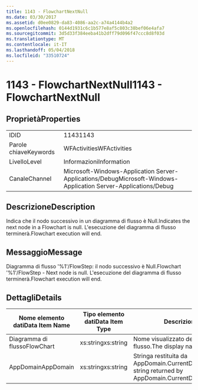 ```yaml
---
title: 1143 - FlowchartNextNull
ms.date: 03/30/2017
ms.assetid: d0ee0829-da83-4086-aa2c-a74a4144b4a2
ms.openlocfilehash: 0144d1931c6c1b577e8af5c803c38bef06e4afa7
ms.sourcegitcommit: 3d5d33f384eeba41b2dff79d096f47ccc8d8f03d
ms.translationtype: MT
ms.contentlocale: it-IT
ms.lasthandoff: 05/04/2018
ms.locfileid: "33510724"
---
```

# <a name="1143---flowchartnextnull"></a><span data-ttu-id="edc97-102">1143 - FlowchartNextNull</span><span class="sxs-lookup"><span data-stu-id="edc97-102">1143 - FlowchartNextNull</span></span>
## <a name="properties"></a><span data-ttu-id="edc97-103">Proprietà</span><span class="sxs-lookup"><span data-stu-id="edc97-103">Properties</span></span>  
  
|||  
|-|-|  
|<span data-ttu-id="edc97-104">ID</span><span class="sxs-lookup"><span data-stu-id="edc97-104">ID</span></span>|<span data-ttu-id="edc97-105">1143</span><span class="sxs-lookup"><span data-stu-id="edc97-105">1143</span></span>|  
|<span data-ttu-id="edc97-106">Parole chiave</span><span class="sxs-lookup"><span data-stu-id="edc97-106">Keywords</span></span>|<span data-ttu-id="edc97-107">WFActivities</span><span class="sxs-lookup"><span data-stu-id="edc97-107">WFActivities</span></span>|  
|<span data-ttu-id="edc97-108">Livello</span><span class="sxs-lookup"><span data-stu-id="edc97-108">Level</span></span>|<span data-ttu-id="edc97-109">Informazioni</span><span class="sxs-lookup"><span data-stu-id="edc97-109">Information</span></span>|  
|<span data-ttu-id="edc97-110">Canale</span><span class="sxs-lookup"><span data-stu-id="edc97-110">Channel</span></span>|<span data-ttu-id="edc97-111">Microsoft-Windows-Application Server-Applications/Debug</span><span class="sxs-lookup"><span data-stu-id="edc97-111">Microsoft-Windows-Application Server-Applications/Debug</span></span>|  
  
## <a name="description"></a><span data-ttu-id="edc97-112">Descrizione</span><span class="sxs-lookup"><span data-stu-id="edc97-112">Description</span></span>  
 <span data-ttu-id="edc97-113">Indica che il nodo successivo in un diagramma di flusso è Null.</span><span class="sxs-lookup"><span data-stu-id="edc97-113">Indicates the next node in a Flowchart is null.</span></span> <span data-ttu-id="edc97-114">L'esecuzione del diagramma di flusso terminerà.</span><span class="sxs-lookup"><span data-stu-id="edc97-114">Flowchart execution will end.</span></span>  
  
## <a name="message"></a><span data-ttu-id="edc97-115">Messaggio</span><span class="sxs-lookup"><span data-stu-id="edc97-115">Message</span></span>  
 <span data-ttu-id="edc97-116">Diagramma di flusso '%1'/FlowStep: il nodo successivo è Null.</span><span class="sxs-lookup"><span data-stu-id="edc97-116">Flowchart '%1'/FlowStep - Next node is null.</span></span> <span data-ttu-id="edc97-117">L'esecuzione del diagramma di flusso terminerà.</span><span class="sxs-lookup"><span data-stu-id="edc97-117">Flowchart execution will end.</span></span>  
  
## <a name="details"></a><span data-ttu-id="edc97-118">Dettagli</span><span class="sxs-lookup"><span data-stu-id="edc97-118">Details</span></span>  
  
|<span data-ttu-id="edc97-119">Nome elemento dati</span><span class="sxs-lookup"><span data-stu-id="edc97-119">Data Item Name</span></span>|<span data-ttu-id="edc97-120">Tipo elemento dati</span><span class="sxs-lookup"><span data-stu-id="edc97-120">Data Item Type</span></span>|<span data-ttu-id="edc97-121">Descrizione</span><span class="sxs-lookup"><span data-stu-id="edc97-121">Description</span></span>|  
|--------------------|--------------------|-----------------|  
|<span data-ttu-id="edc97-122">Diagramma di flusso</span><span class="sxs-lookup"><span data-stu-id="edc97-122">FlowChart</span></span>|<span data-ttu-id="edc97-123">xs:string</span><span class="sxs-lookup"><span data-stu-id="edc97-123">xs:string</span></span>|<span data-ttu-id="edc97-124">Nome visualizzato del diagramma di flusso.</span><span class="sxs-lookup"><span data-stu-id="edc97-124">The display name of the FlowChart.</span></span>|  
|<span data-ttu-id="edc97-125">AppDomain</span><span class="sxs-lookup"><span data-stu-id="edc97-125">AppDomain</span></span>|<span data-ttu-id="edc97-126">xs:string</span><span class="sxs-lookup"><span data-stu-id="edc97-126">xs:string</span></span>|<span data-ttu-id="edc97-127">Stringa restituita da AppDomain.CurrentDomain.FriendlyName.</span><span class="sxs-lookup"><span data-stu-id="edc97-127">The string returned by AppDomain.CurrentDomain.FriendlyName.</span></span>|
